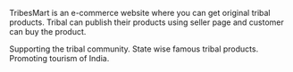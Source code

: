TribesMart is an e-commerce website where you can get original tribal products. Tribal can publish their products using seller page and customer can buy the product.

Supporting the tribal community.
State wise famous tribal products.
Promoting tourism of India.
